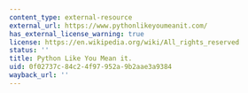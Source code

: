 ```yaml
---
content_type: external-resource
external_url: https://www.pythonlikeyoumeanit.com/
has_external_license_warning: true
license: https://en.wikipedia.org/wiki/All_rights_reserved
status: ''
title: Python Like You Mean it.
uid: 0f02737c-84c2-4f97-952a-9b2aae3a9384
wayback_url: ''
---
```

